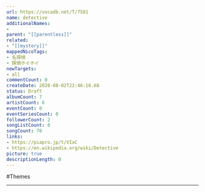 ```yaml
---
url: https://vocadb.net/T/7581
name: detective
additionalNames: 
- 
parent: "[[parentless]]"
related:
- "[[mystery]]"
mappedNicoTags:
- 名探偵
- 探偵ホイホイ
newTargets:
- all
commentCount: 0
createDate: 2020-08-02T22:46:16.68
status: Draft
albumCount: 7
artistCount: 6
eventCount: 0
eventSeriesCount: 0
followerCount: 2
songListCount: 0
songCount: 70
links: 
- https://piapro.jp/t/VIaC
- https://en.wikipedia.org/wiki/Detective
picture: true
descriptionLength: 0
---
```


#Themes



---

